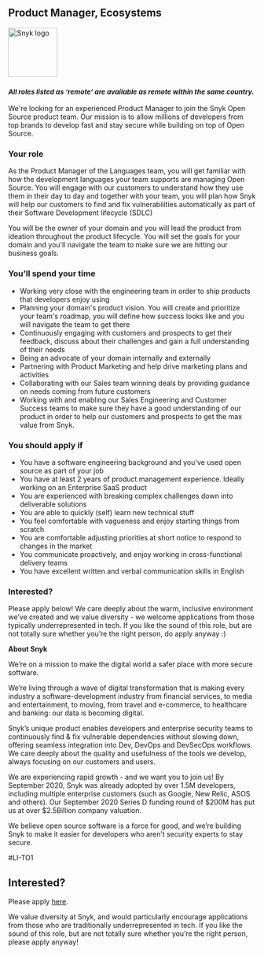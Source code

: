 Product Manager, Ecosystems
---

<img src="https://res.cloudinary.com/snyk/image/upload/v1537345894/press-kit/brand/logo-black.png" width="100" alt="Snyk logo" />

<h3><em><strong><sub>All roles listed as ‘remote’ are available as remote within the same country.</sub></strong></em></h3>
<p>We're looking for an experienced Product Manager to join the Snyk Open Source product team. Our mission is to allow millions of developers from top brands to develop fast and stay secure while building on top of Open Source.</p>
<h3>Your role</h3>
<p>As the Product Manager of the Languages team, you will get familiar with how the development languages your team supports are managing Open Source. You will engage with our customers to understand how they use them in their day to day and together with your team, you will plan how Snyk will help our customers to find and fix vulnerabilities automatically as part of their Software Development lifecycle (SDLC)</p>
<p>You will be the owner of your domain and you will lead the product from ideation throughout the product lifecycle. You will set the goals for your domain and you'll navigate the team to make sure we are hitting our business goals.</p>
<h3>You’ll spend your time</h3>
<ul>
<li>Working very close with the engineering team in order to ship products that developers enjoy using</li>
<li>Planning your domain's product vision. You will create and prioritize your team's roadmap, you will define how success looks like and you will navigate the team to get there</li>
<li>Continuously engaging with customers and prospects to get their feedback, discuss about their challenges and gain a full understanding of their needs</li>
<li>Being an advocate of your domain internally and externally</li>
<li>Partnering with Product Marketing and help drive marketing plans and activities</li>
<li>Collaborating with our Sales team winning deals by providing guidance on needs coming from future customers</li>
<li>Working with and enabling our Sales Engineering and Customer Success teams to make sure they have a good understanding of our product in order to help our customers and prospects to get the max value from Snyk.</li>
</ul>
<h3>You should apply if</h3>
<ul>
<li>You have a software engineering background and you've used open source as part of your job</li>
<li>You have at least 2 years of product management experience. Ideally working on an Enterprise SaaS product</li>
<li>You are experienced with breaking complex challenges down into deliverable solutions</li>
<li>You are able to quickly (self) learn new technical stuff</li>
<li>You feel comfortable with vagueness and enjoy starting things from scratch</li>
<li>You are comfortable adjusting priorities at short notice to respond to changes in the market</li>
<li>You communicate proactively, and enjoy working in cross-functional delivery teams</li>
<li>You have excellent written and verbal communication skills in English</li>
</ul>
<h3><strong>Interested?</strong></h3>
<p><span style="font-weight: 400;">Please apply below! We care deeply about the warm, inclusive environment we’ve created and we value diversity - we welcome applications from those typically underrepresented in tech. If you like the sound of this role, but are not totally sure whether you’re the right person, do apply anyway :)</span></p>
<p><strong>About Snyk</strong></p>
<p><span style="font-weight: 400;">We’re on a mission to make the digital world a safer place with more secure software.</span></p>
<p><span style="font-weight: 400;">We’re living through a wave of digital transformation that is making every industry a software-development industry from financial services, to media and entertainment, to moving, from travel and e-commerce, to healthcare and banking: our data is becoming digital.</span></p>
<p><span style="font-weight: 400;">Snyk’s unique product enables developers and enterprise security teams to continuously find &amp; fix vulnerable dependencies without slowing down, offering seamless integration into Dev, DevOps and DevSecOps workflows. We care deeply about the quality and usefulness of the tools we develop, always focusing on our customers and users.</span></p>
<p><span style="font-weight: 400;">We are experiencing rapid growth - and we want you to join us! By September 2020, Snyk was already adopted by over 1.5M developers, including multiple enterprise customers (such as Google, New Relic, ASOS and others). Our September 2020 Series D funding round of $200M has put us at over $2.5Billion company valuation.</span></p>
<p><span style="font-weight: 400;">We believe open source software is a force for good, and we’re building Snyk to make it easier for developers who aren’t security experts to stay secure.</span></p>
<p><span style="font-weight: 400;">#LI-TO1</span></p>

Interested?
---

Please apply [here](https://boards.greenhouse.io/snyk/jobs/4638387002#app).

We value diversity at Snyk, and would particularly encourage applications from those who are traditionally underrepresented in tech.
If you like the sound of this role, but are not totally sure whether you’re the right person, please apply anyway!
